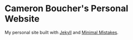 # Cameron Boucher's Personal Website

My personal site built with [Jekyll](https://jekyllrb.com) and [Minimal Mistakes](https://mmistakes.github.io/minimal-mistakes/).
